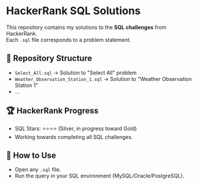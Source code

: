 # HackerRank SQL Solutions

This repository contains my solutions to the **SQL challenges** from HackerRank.  
Each `.sql` file corresponds to a problem statement.

## 📂 Repository Structure
- `Select_All.sql` → Solution to "Select All" problem
- `Weather_Observation_Station_1.sql` → Solution to "Weather Observation Station 1"
- ...

## 🏆 HackerRank Progress
- SQL Stars: ⭐⭐⭐⭐ (Silver, in progress toward Gold)
- Working towards completing all SQL challenges.

## 🚀 How to Use
- Open any `.sql` file.
- Run the query in your SQL environment (MySQL/Oracle/PostgreSQL).
